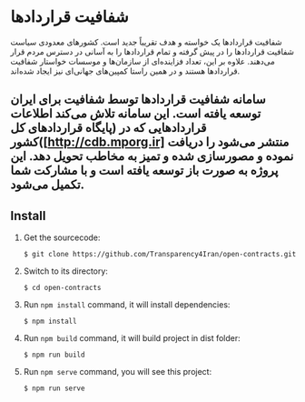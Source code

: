 # شفافیت قراردادها

شفافیت قراردادها یک خواسته و هدف تقریباً جدید است. کشورهای معدودی سیاست شفافیت قراردادها را در پیش گرفته و تمام قراردادها را به آسانی در دسترس مردم قرار می‌دهند. علاوه بر این، تعداد فزاینده‌ای از سازمان‌ها و موسسات خواستار شفافیت قراردادها هستند و در همین راستا کمپین‌های جهانی‌ای نیز ایجاد شده‌اند.

سامانه شفافیت قراردادها توسط شفافیت برای ایران توسعه یافته است. این سامانه تلاش می‌کند اطلاعات قراردادهایی که در (پایگاه قراردادهای کل کشور([http://cdb.mporg.ir] منتشر می‌شود را دریافت نموده و مصورسازی شده و تمیز به مخاطب تحویل دهد. این پروژه به صورت باز توسعه یافته است و با مشارکت شما تکمیل می‌شود.
---

## Install

1. Get the sourcecode:
    ```
    $ git clone https://github.com/Transparency4Iran/open-contracts.git
    ```

2. Switch to its directory:
    ```
    $ cd open-contracts
    ```

3. Run `npm install` command, it will install dependencies:
    ```
    $ npm install
    ```

4. Run `npm build` command, it will build project in dist folder:
    ```
    $ npm run build
    ```

5. Run `npm serve` command, you will see this project:
    ```
    $ npm run serve
    ```
